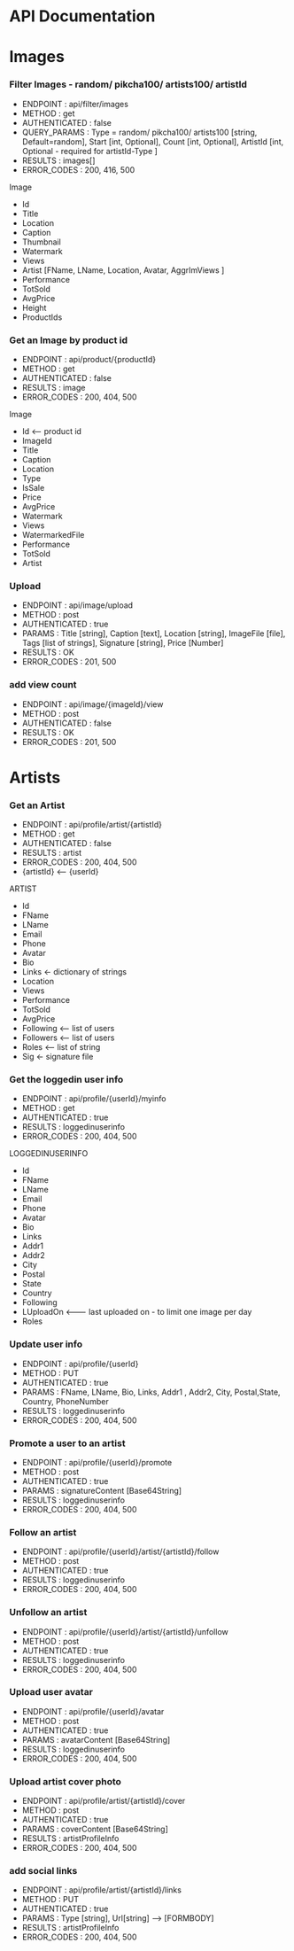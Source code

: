 


# API Documentation


# Images

### Filter Images - random/ pikcha100/ artists100/ artistId
- ENDPOINT : api/filter/images 
- METHOD : get
- AUTHENTICATED : false
- QUERY_PARAMS : Type = random/ pikcha100/ artists100 [string, Default=random], Start [int, Optional], Count [int, Optional], ArtistId [int, Optional - required for artistId-Type ]
- RESULTS : images[]
- ERROR_CODES : 200, 416, 500

Image
 - Id 
 - Title 
 - Location  
 - Caption  
 - Thumbnail  
 - Watermark  
 - Views 
 - Artist [FName, LName, Location, Avatar, AggrImViews ]  
 - Performance 
 - TotSold 
 - AvgPrice 
 - Height 
 - ProductIds
 
 

### Get an Image by product id
- ENDPOINT : api/product/{productId} 
- METHOD : get
- AUTHENTICATED : false
- RESULTS : image
- ERROR_CODES : 200, 404, 500

Image
 - Id <-- product id
 - ImageId
 - Title
 - Caption 
 - Location 
 - Type 
 - IsSale 
 - Price 
 - AvgPrice 
 - Watermark 
 - Views  
 - WatermarkedFile 
 - Performance 
 - TotSold  
 - Artist 



### Upload
- ENDPOINT : api/image/upload
- METHOD : post
- AUTHENTICATED : true
- PARAMS : Title [string], Caption [text], Location [string], ImageFile [file], Tags [list of strings], Signature [string], Price [Number]
- RESULTS : OK
- ERROR_CODES : 201, 500


### add view count
- ENDPOINT : api/image/{imageId}/view
- METHOD : post
- AUTHENTICATED : false
- RESULTS : OK
- ERROR_CODES : 201, 500



# Artists

### Get an Artist
- ENDPOINT : api/profile/artist/{artistId}
- METHOD : get
- AUTHENTICATED : false
- RESULTS : artist
- ERROR_CODES : 200, 404, 500
- {artistId}  <-- {userId}

ARTIST
 - Id
 - FName 
 - LName
 - Email 
 - Phone 
 - Avatar 
 - Bio  
 - Links <- dictionary of strings
 - Location 
 - Views 
 - Performance 
 - TotSold 
 - AvgPrice 
 - Following <-- list of users
 - Followers <-- list of users
 - Roles  <-- list of string
 - Sig <- signature file

### Get the loggedin user info 
- ENDPOINT : api/profile/{userId}/myinfo 
- METHOD : get
- AUTHENTICATED : true
- RESULTS : loggedinuserinfo
- ERROR_CODES : 200, 404, 500


LOGGEDINUSERINFO
 - Id
 - FName 
 - LName
 - Email 
 - Phone 
 - Avatar
 - Bio 
 - Links 
 - Addr1 
 - Addr2 
 - City 
 - Postal 
 - State 
 - Country 
 - Following 
 - LUploadOn  <--- last uploaded on - to limit one image per day
 - Roles 

### Update user info
- ENDPOINT : api/profile/{userId} 
- METHOD : PUT
- AUTHENTICATED : true
- PARAMS : FName, LName, Bio, Links, Addr1 , Addr2, City, Postal,State, Country, PhoneNumber 
- RESULTS : loggedinuserinfo
- ERROR_CODES : 200, 404, 500

### Promote a user to an artist 
- ENDPOINT : api/profile/{userId}/promote 
- METHOD : post
- AUTHENTICATED : true
- PARAMS : signatureContent [Base64String]
- RESULTS : loggedinuserinfo
- ERROR_CODES : 200, 404, 500

### Follow an artist 
- ENDPOINT : api/profile/{userId}/artist/{artistId}/follow 
- METHOD : post
- AUTHENTICATED : true
- RESULTS : loggedinuserinfo
- ERROR_CODES : 200, 404, 500


### Unfollow an artist 
- ENDPOINT : api/profile/{userId}/artist/{artistId}/unfollow 
- METHOD : post
- AUTHENTICATED : true
- RESULTS : loggedinuserinfo
- ERROR_CODES : 200, 404, 500


### Upload user avatar 
- ENDPOINT : api/profile/{userId}/avatar
- METHOD : post
- AUTHENTICATED : true
- PARAMS : avatarContent [Base64String]
- RESULTS : loggedinuserinfo
- ERROR_CODES : 200, 404, 500


### Upload artist cover photo 
- ENDPOINT : api/profile/artist/{artistId}/cover
- METHOD : post
- AUTHENTICATED : true
- PARAMS : coverContent [Base64String]
- RESULTS : artistProfileInfo
- ERROR_CODES : 200, 404, 500

### add social links 
- ENDPOINT : api/profile/artist/{artistId}/links
- METHOD : PUT
- AUTHENTICATED : true
- PARAMS : Type [string], Url[string] --> [FORMBODY]
- RESULTS : artistProfileInfo
- ERROR_CODES : 200, 404, 500